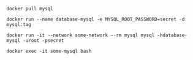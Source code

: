 ```
docker pull mysql
```

```
docker run --name database-mysql -e MYSQL_ROOT_PASSWORD=secret -d mysql:tag
```

```
docker run -it --network some-network --rm mysql mysql -hdatabase-mysql -uroot -psecret
```

```
docker exec -it some-mysql bash
```

```

```
